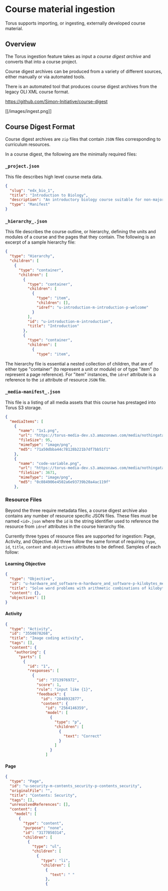 # Course material ingestion

Torus supports importing, or ingesting, externally developed course material.

## Overview

The Torus ingestion feature takes as input a _course digest archive_ and converts that into a course project.

Course digest archives can be produced from a variety of different sources, either manually or via automated tools.

There is an automated tool that produces course digest
archives from the legacy OLI XML course format.

https://github.com/Simon-Initiative/course-digest

[[/images/ingest.png]]

## Course Digest Format

Course digest archives are `zip` files that contain
`JSON` files corresponding to curriculum resources.

In a course digest, the following are the minimally
required files:

### `_project.json`

This file describes high level course meta data.

```json
{
  "slug": "edx_bio_1",
  "title": "Introduction to Biology",
  "description": "An introductory biology course suitable for non-majors",
  "type": "Manifest"
}
```

### `_hierarchy_.json`

This file describes the course outline, or hierarchy,
defining the units and modules of a course and the
pages that they contain. The following is an excerpt
of a sample hierarchy file:

```json
{
  "type": "Hierarchy",
  "children": [
    {
      "type": "container",
      "children": [
        {
          "type": "container",
          "children": [
            {
              "type": "item",
              "children": [],
              "idref": "u-introduction-m-introduction-p-welcome"
            }
          ],
          "id": "u-introduction-m-introduction",
          "title": "Introduction"
        },
        {
          "type": "container",
          "children": [
            {
              "type": "item",
```

The hierarchy file is essential a nested collection of children, that are of either type "container" (to represent a unit or module) or of type "item" (to
represent a page reference). For "item" instances, the
`idref` attribute is a reference to the `id` attribute
of resource `JSON` file.

### `_media-manifest_.json`

This file is a listing of all media assets that this
course has prestaged into Torus S3 storage.

```json
{
  "mediaItems": [
    {
      "name": "1x1.png",
      "url": "https://torus-media-dev.s3.amazonaws.com/media/nothingatall/1x1.png",
      "fileSize": 95,
      "mimeType": "image/png",
      "md5": "71a50dbba44c78128b221b7df7bb51f1"
    },
    {
      "name": "code-variable.png",
      "url": "https://torus-media-dev.s3.amazonaws.com/media/nothingatall/code-variable.png",
      "fileSize": 3671,
      "mimeType": "image/png",
      "md5": "0c084906e4502a6e93739b20a4ac119f"
    },
```

### Resource Files

Beyond the three require metadata files, a course digest
archive also contains any number of resource specific
JSON files. These files must be named `<id>.json` where the `id` is the
string identifier used to reference the resource from `idref` attributes
in the course hierarchy file.

Currently three types of resource files are supported for ingestion: Page, Activity,
and Objective. All three follow the same format of requiring `type`, `id`, `title`, `content` and `objectives` attributes to be defined. Samples of each follow:

#### Learning Objective

```json
{
  "type": "Objective",
  "id": "u-hardware_and_software-m-hardware_and_software-p-kilobytes_megabytes_and_gigabytes_LO_1",
  "title": "Solve word problems with arithmetic combinations of kilobytes, megabytes, and gigabytes.",
  "content": {},
  "objectives": []
}
```

#### Activity

```json
{
  "type": "Activity",
  "id": "3550878268",
  "title": "Image coding activity",
  "tags": [],
  "content": {
    "authoring": {
      "parts": [
        {
          "id": "1",
          "responses": [
            {
              "id": "3713976972",
              "score": 1,
              "rule": "input like {1}",
              "feedback": {
                "id": "2848932877",
                "content": {
                  "id": "2564146359",
                  "model": [
                    {
                      "type": "p",
                      "children": [
                        {
                          "text": "Correct"
                        }
                      ]
                    }
                  ]
```

#### Page

```json
{
  "type": "Page",
  "id": "u-security-m-contents_security-p-contents_security",
  "originalFile": "",
  "title": "Contents: Security",
  "tags": [],
  "unresolvedReferences": [],
  "content": {
    "model": [
      {
        "type": "content",
        "purpose": "none",
        "id": "3177050314",
        "children": [
          {
            "type": "ul",
            "children": [
              {
                "type": "li",
                "children": [
                  {
                    "text": " "
                  },
                  {
```
